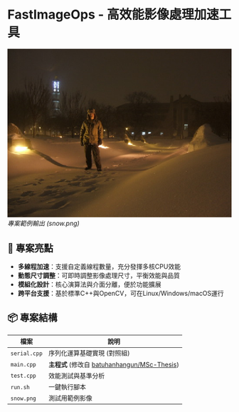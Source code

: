 # FastImageOps - 高效能影像處理加速工具

![範例影像](snow.png)  
*專案範例輸出 (snow.png)*

## 🚀 專案亮點
- **多線程加速**：支援自定義線程數量，充分發揮多核CPU效能
- **動態尺寸調整**：可即時調整影像處理尺寸，平衡效能與品質
- **模組化設計**：核心演算法與介面分離，便於功能擴展
- **跨平台支援**：基於標準C++與OpenCV，可在Linux/Windows/macOS運行

## 📦 專案結構
| 檔案 | 說明 |
|------|------|
| `serial.cpp` | 序列化運算基礎實現 (對照組) |
| `main.cpp` | **主程式** (修改自 [batuhanhangun/MSc-Thesis](https://github.com/batuhanhangun/MSc-Thesis)) |
| `test.cpp` | 效能測試與基準分析 |
| `run.sh` | 一鍵執行腳本 |
| `snow.png` | 測試用範例影像 |
